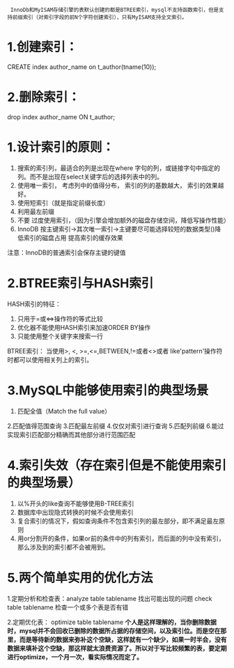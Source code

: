      InnoDb和MyISAM存储引擎的表默认创建的都是BTREE索引，mysql不支持函数索引，但是支持前缀索引（对索引字段的前N个字符创建索引），只有MyISAM支持全文索引。
# 1.创建索引：
CREATE   index   author_name  on   t_author(tname(10));
# 2.删除索引：
drop   index   author_name  ON  t_author;

# 1.设计索引的原则：
1. 搜索的索引列，最适合的列是出现在where 字句的列，或链接字句中指定的列。而不是出现在select关键字后的选择列表中的列。
2. 使用唯一索引，  考虑列中的值得分布，   索引的列的基数越大， 索引的效果越好。
3. 使用短索引（就是指定前缀长度）
4. 利用最左前缀
5. 不要 过度使用索引，（因为引擎会增加额外的磁盘存储空间，降低写操作性能）
6. InnoDB  按主键索引->其次唯一索引->主键要尽可能选择较短的数据类型()降低索引的磁盘占用 提高索引的缓存效果

注意：InnoDB的普通索引会保存主键的键值
# 2.BTREE索引与HASH索引
HASH索引的特征：
1. 只用于=或<=>操作符的等式比较
2. 优化器不能使用HASH索引来加速ORDER BY操作
3. 只能使用整个关键字来搜索一行

BTREE索引：
当使用>, <, >=,<=,BETWEEN,!=或者<>或者 like'pattern'操作符时都可以使用相关列上的索引。
# 3.MySQL中能够使用索引的典型场景
1. 匹配全值（Match the full value）

2.匹配值得范围查询
3.匹配最左前缀
4.仅仅对索引进行查询
5.匹配列前缀
6.能过实现索引匹配部分精确而其他部分进行范围匹配
# 4.索引失效（存在索引但是不能使用索引的典型场景）

1. 以%开头的like查询不能够使用B-TREE索引
2. 数据库中出现隐式转换的时候不会使用索引
3. 复合索引的情况下，假如查询条件不包含索引列的最左部分，即不满足最左原则
4. 用or分割开的条件，如果or前的条件中的列有索引，而后面的列中没有索引，那么涉及到的索引都不会被用到。
# 5.两个简单实用的优化方法
1.定期分析和检查表：analyze  table  tablename          找出可能出现的问题
  check table  tablename     检查一个或多个表是否有错

2.定期优化表：
optimize  table   tablename
**个人是这样理解的，当你删除数据时，mysql并不会回收已删除的数据所占据的存储空间，以及索引位。而是空在那里，而是等待新的数据来弥补这个空缺，这样就有一个缺少，如果一时半会，没有数据来填补这个空缺，那这样就太浪费资源了。所以对于写比较频繁的表，要定期进行optimize，一个月一次，看实际情况而定了。**


